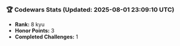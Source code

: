 ### 🏆 Codewars Stats (Updated: 2025-08-01 23:09:10 UTC)

- **Rank:** 8 kyu
- **Honor Points:** 3
- **Completed Challenges:** 1

